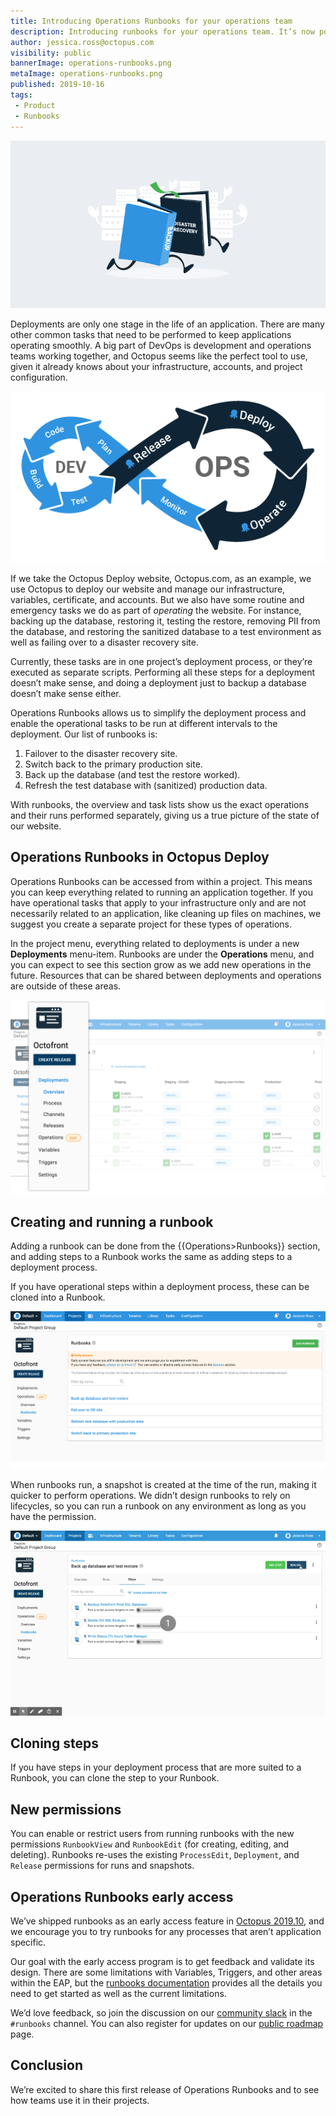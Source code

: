 ```yaml
---
title: Introducing Operations Runbooks for your operations team
description: Introducing runbooks for your operations team. It’s now possible to run operations and maintenance tasks like file clean-ups, backup and restore jobs, as well as disaster recovery failovers.
author: jessica.ross@octopus.com
visibility: public
bannerImage: operations-runbooks.png
metaImage: operations-runbooks.png
published: 2019-10-16
tags:
 - Product
 - Runbooks
---
```


![Illustration showing books running (i.e., runbooks) through a server room](operations-runbooks.png)

Deployments are only one stage in the life of an application. There are many other common tasks that need to be performed to keep applications operating smoothly. A big part of DevOps is development and operations teams working together, and Octopus seems like the perfect tool to use, given it already knows about your infrastructure, accounts, and project configuration.

![DevOps Lifecycle and where Octopus fit](devops-lifecycle.png)

If we take the Octopus Deploy website, Octopus.com, as an example, we use Octopus to deploy our website and manage our infrastructure, variables, certificate, and accounts. But we also have some routine and emergency tasks we do as part of *operating* the website. For instance, backing up the database, restoring it, testing the restore, removing PII from the database, and restoring the sanitized database to a test environment as well as failing over to a disaster recovery site.

Currently, these tasks are in one project’s deployment process, or they’re executed as separate scripts. Performing all these steps for a deployment doesn’t make sense, and doing a deployment just to backup a database doesn’t make sense either.

Operations Runbooks allows us to simplify the deployment process and enable the operational tasks to be run at different intervals to the deployment. Our list of runbooks is:

1. Failover to the disaster recovery site.
2. Switch back to the primary production site.
3. Back up the database (and test the restore worked).
4. Refresh the test database with (sanitized) production data.

With runbooks, the overview and task lists show us the exact operations and their runs performed separately, giving us a true picture of the state of our website.

## Operations Runbooks in Octopus Deploy

Operations Runbooks can be accessed from within a project. This means you can keep everything related to running an application together. If you have operational tasks that apply to your infrastructure only and are not necessarily related to an application, like cleaning up files on machines, we suggest you create a separate project for these types of operations.

In the project menu, everything related to deployments is under a new **Deployments** menu-item. Runbooks are under the **Operations** menu, and you can expect to see this section grow as we add new operations in the future. Resources that can be shared between deployments and operations are outside of these areas.

![Screenshot showing the new menu structure within a project](deployments-01.png)

## Creating and running a runbook

Adding a runbook can be done from the {{Operations>Runbooks}} section, and adding steps to a Runbook works the same as adding steps to a deployment process.

If you have operational steps within a deployment process, these can be cloned into a Runbook.

![Screenshot of the runbooks screen](runbooks-01.png)

When runbooks run, a snapshot is created at the time of the run, making it quicker to perform operations. We didn’t design runbooks to rely on lifecycles, so you can run a runbook on any environment as long as you have the permission.

![Animated gif of a Runbook being run](running-runbook.gif)

## Cloning steps

If you have steps in your deployment process that are more suited to a Runbook, you can clone the step to your Runbook.

## New permissions

You can enable or restrict users from running runbooks with the new permissions `RunbookView` and `RunbookEdit` (for creating, editing, and deleting). Runbooks re-uses the existing `ProcessEdit`, `Deployment`, and `Release` permissions for runs and snapshots.

## Operations Runbooks early access

We’ve shipped runbooks as an early access feature in [Octopus 2019.10](/blog/2019-10/octopus-release-2019.10/index.md), and we encourage you to try runbooks for any processes that aren’t application specific.

Our goal with the early access program is to get feedback and validate its design. There are some limitations with Variables, Triggers, and other areas within the EAP, but the [runbooks documentation](https://octopus.com/docs/deployment-process/operations-runbooks#current-limitations) provides all the details you need to get started as well as the current limitations.

We’d love feedback, so join the discussion on our [community slack](https://octopus.com/slack) in the `#runbooks` channel. You can also register for updates on our [public roadmap](https://octopus.com/company/roadmap) page.

## Conclusion

We’re excited to share this first release of Operations Runbooks and to see how teams use it in their projects.
